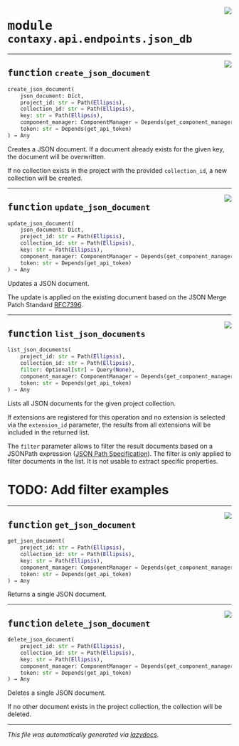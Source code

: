 <!-- markdownlint-disable -->

<a href="https://github.com/ml-tooling/contaxy/blob/main/backend/src/contaxy/api/endpoints/json_db.py#L0"><img align="right" style="float:right;" src="https://img.shields.io/badge/-source-cccccc?style=flat-square"></a>

# <kbd>module</kbd> `contaxy.api.endpoints.json_db`





---

<a href="https://github.com/ml-tooling/contaxy/blob/main/backend/src/contaxy/api/endpoints/json_db.py#L23"><img align="right" style="float:right;" src="https://img.shields.io/badge/-source-cccccc?style=flat-square"></a>

## <kbd>function</kbd> `create_json_document`

```python
create_json_document(
    json_document: Dict,
    project_id: str = Path(Ellipsis),
    collection_id: str = Path(Ellipsis),
    key: str = Path(Ellipsis),
    component_manager: ComponentManager = Depends(get_component_manager),
    token: str = Depends(get_api_token)
) → Any
```

Creates a JSON document. If a document already exists for the given key, the document will be overwritten. 

If no collection exists in the project with the provided `collection_id`, a new collection will be created. 


---

<a href="https://github.com/ml-tooling/contaxy/blob/main/backend/src/contaxy/api/endpoints/json_db.py#L54"><img align="right" style="float:right;" src="https://img.shields.io/badge/-source-cccccc?style=flat-square"></a>

## <kbd>function</kbd> `update_json_document`

```python
update_json_document(
    json_document: Dict,
    project_id: str = Path(Ellipsis),
    collection_id: str = Path(Ellipsis),
    key: str = Path(Ellipsis),
    component_manager: ComponentManager = Depends(get_component_manager),
    token: str = Depends(get_api_token)
) → Any
```

Updates a JSON document. 

The update is applied on the existing document based on the JSON Merge Patch Standard [RFC7396](https://tools.ietf.org/html/rfc7396). 


---

<a href="https://github.com/ml-tooling/contaxy/blob/main/backend/src/contaxy/api/endpoints/json_db.py#L85"><img align="right" style="float:right;" src="https://img.shields.io/badge/-source-cccccc?style=flat-square"></a>

## <kbd>function</kbd> `list_json_documents`

```python
list_json_documents(
    project_id: str = Path(Ellipsis),
    collection_id: str = Path(Ellipsis),
    filter: Optional[str] = Query(None),
    component_manager: ComponentManager = Depends(get_component_manager),
    token: str = Depends(get_api_token)
) → Any
```

Lists all JSON documents for the given project collection. 

If extensions are registered for this operation and no extension is selected via the `extension_id` parameter, the results from all extensions will be included in the returned list. 

The `filter` parameter allows to filter the result documents based on a JSONPath expression ([JSON Path Specification](https://goessner.net/articles/JsonPath/)). The filter is only applied to filter documents in the list. It is not usable to extract specific properties. 

# TODO: Add filter examples 


---

<a href="https://github.com/ml-tooling/contaxy/blob/main/backend/src/contaxy/api/endpoints/json_db.py#L119"><img align="right" style="float:right;" src="https://img.shields.io/badge/-source-cccccc?style=flat-square"></a>

## <kbd>function</kbd> `get_json_document`

```python
get_json_document(
    project_id: str = Path(Ellipsis),
    collection_id: str = Path(Ellipsis),
    key: str = Path(Ellipsis),
    component_manager: ComponentManager = Depends(get_component_manager),
    token: str = Depends(get_api_token)
) → Any
```

Returns a single JSON document. 


---

<a href="https://github.com/ml-tooling/contaxy/blob/main/backend/src/contaxy/api/endpoints/json_db.py#L144"><img align="right" style="float:right;" src="https://img.shields.io/badge/-source-cccccc?style=flat-square"></a>

## <kbd>function</kbd> `delete_json_document`

```python
delete_json_document(
    project_id: str = Path(Ellipsis),
    collection_id: str = Path(Ellipsis),
    key: str = Path(Ellipsis),
    component_manager: ComponentManager = Depends(get_component_manager),
    token: str = Depends(get_api_token)
) → Any
```

Deletes a single JSON document. 

If no other document exists in the project collection, the collection will be deleted. 




---

_This file was automatically generated via [lazydocs](https://github.com/ml-tooling/lazydocs)._
